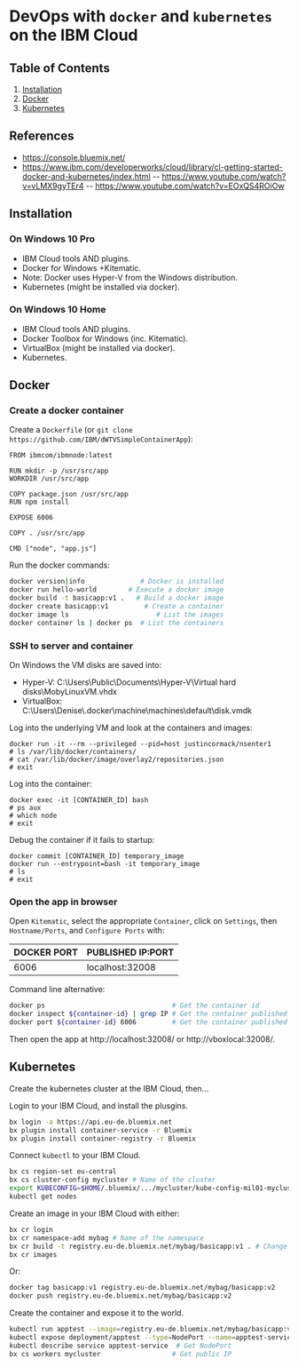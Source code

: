 # DevOps with `docker` and `kubernetes` on the IBM Cloud

## Table of Contents
1. [Installation](#installation)
2. [Docker](#docker)
3. [Kubernetes](#kubernetes)

## References

- https://console.bluemix.net/
- https://www.ibm.com/developerworks/cloud/library/cl-getting-started-docker-and-kubernetes/index.html
-- https://www.youtube.com/watch?v=vLMX9gyTEr4
-- https://www.youtube.com/watch?v=EOxQS4ROiOw

## Installation

### On Windows 10 Pro

- IBM Cloud tools AND plugins.
- Docker for Windows +Kitematic.
- Note: Docker uses Hyper-V from the Windows distribution.
- Kubernetes (might be installed via docker).

### On Windows 10 Home

- IBM Cloud tools AND plugins.
- Docker Toolbox for Windows (inc. Kitematic).
- VirtualBox (might be installed via docker).
- Kubernetes.

## Docker

### Create a docker container

Create a `Dockerfile` (or `git clone https://github.com/IBM/dWTVSimpleContainerApp`):

```
FROM ibmcom/ibmnode:latest

RUN mkdir -p /usr/src/app
WORKDIR /usr/src/app

COPY package.json /usr/src/app
RUN npm install

EXPOSE 6006

COPY . /usr/src/app

CMD ["node", "app.js"]
```

Run the docker commands:

```bash
docker version|info              # Docker is installed
docker run hello-world        # Execute a docker image
docker build -t basicapp:v1 .   # Build a docker image
docker create basicapp:v1         # Create a container
docker image ls                      # List the images
docker container ls | docker ps  # List the containers
```

### SSH to server and container

On Windows the VM disks are saved into:
- Hyper-V: C:\Users\Public\Documents\Hyper-V\Virtual hard disks\MobyLinuxVM.vhdx
- VirtualBox: C:\Users\Denise\\\.docker\machine\machines\default\disk.vmdk

Log into the underlying VM and look at the containers and images:

```text
docker run -it --rm --privileged --pid=host justincormack/nsenter1
# ls /var/lib/docker/containers/
# cat /var/lib/docker/image/overlay2/repositories.json
# exit
```

Log into the container:

```text
docker exec -it [CONTAINER_ID] bash
# ps aux
# which node
# exit
```

Debug the container if it fails to startup:

```text
docker commit [CONTAINER_ID] temporary_image
docker run --entrypoint=bash -it temporary_image
# ls
# exit
```

### Open the app in browser

Open `Kitematic`, select the appropriate `Container`, click on `Settings`, then `Hostname/Ports`, and `Configure Ports` with:

| DOCKER PORT | PUBLISHED IP:PORT |
| ---- | ---- |
| 6006 | localhost:32008 |

Command line alternative:
```bash
docker ps                                # Get the container id
docker inspect ${container-id} | grep IP # Get the container published ip
docker port ${container-id} 6006         # Get the container published port
```

Then open the app at http://localhost:32008/ or http://vboxlocal:32008/.

## Kubernetes

Create the kubernetes cluster at the IBM Cloud, then...

Login to your IBM Cloud, and install the plusgins.

```bash
bx login -a https://api.eu-de.bluemix.net
bx plugin install container-service -r Bluemix
bx plugin install container-registry -r Bluemix
```

Connect `kubectl` to your IBM Cloud.

```bash
bx cs region-set eu-central
bx cs cluster-config mycluster # Name of the cluster
export KUBECONFIG=$HOME/.bluemix/.../mycluster/kube-config-mil01-mycluster.yml
kubectl get nodes
```

Create an image in your IBM Cloud with either:

```bash
bx cr login
bx cr namespace-add mybag # Name of the namespace
bx cr build -t registry.eu-de.bluemix.net/mybag/basicapp:v1 . # Change URL, namespace, image, tag
bx cr images
```

Or:

```bash
docker tag basicapp:v1 registry.eu-de.bluemix.net/mybag/basicapp:v2
docker push registry.eu-de.bluemix.net/mybag/basicapp:v2
```

Create the container and expose it to the world.

```bash
kubectl run apptest --image=registry.eu-de.bluemix.net/mybag/basicapp:v1
kubectl expose deployment/apptest --type=NodePort --name=apptest-service --port=6006
kubectl describe service apptest-service  # Get NodePort
bx cs workers mycluster                  # Get public IP
```
